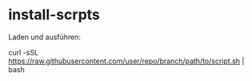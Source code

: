 # install-scrpts

Laden und ausführen:


curl -sSL https://raw.githubusercontent.com/user/repo/branch/path/to/script.sh | bash

